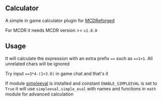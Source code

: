 Calculator
------

A simple in game calculator plugin for [MCDReforged](https://github.com/Fallen-Breath/MCDReforged)

For MCDR it needs MCDR version >= `v1.0.0`

## Usage

It will calculate the expression with an extra prefix `==` such as `==1+1`. All unrelated chars will be ignored

Try input `==3*4-(1+3.0)` in game chat and that's it

If module [simpleeval](https://pypi.org/project/simpleeval/) is installed and constant `ENABLE_SIMPLEEVAL` is set to `True` it will use `simpleeval.simple_eval` with names and functions in `math` module for advanced calculation
